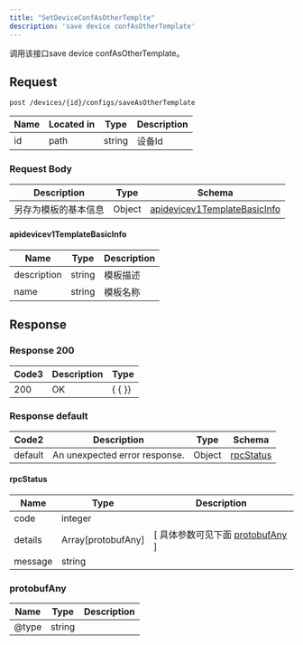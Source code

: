 ```yaml
---
title: "SetDeviceConfAsOtherTemplte"
description: 'save device confAsOtherTemplate'
---
```



调用该接口save device confAsOtherTemplate。



## Request


```
post /devices/{id}/configs/saveAsOtherTemplate
```



| Name | Located in | Type | Description | 
| ---- | ---------- | ----------- | ----------- | 
| id | path | string |  设备Id |  





### Request Body


 
| Description | Type | Schema |
| ----------- | ------ | ------ |
| 另存为模板的基本信息 | Object | [apidevicev1TemplateBasicInfo](#apidevicev1TemplateBasicInfo) |

#### apidevicev1TemplateBasicInfo

| Name | Type | Description | 
| ---- | ---- | ----------- |     
| description | string | 模板描述 |      
| name | string | 模板名称 |   


  
     
   
     
 
 





## Response



### Response  200


| Code3 | Description | Type | 
| ---- | ----------- | ------ | 
| 200 | OK | {   { }} |
 


### Response  default

 
| Code2 | Description | Type | Schema |
| ---- | ----------- | ------ | ------ |
| default | An unexpected error response. | Object | [rpcStatus](#rpcStatus) |

#### rpcStatus

| Name | Type | Description | 
| ---- | ---- | ----------- |     
| code | integer |  |          
| details | Array[protobufAny] |  [ 具体参数可见下面 [protobufAny](#protobufAny) ] |       
| message | string |  |   


  
     
   
       
         
### protobufAny
| Name | Type | Description | 
| ---- | ---- | ----------- |     
| @type | string |  |   


  
     
 
 


          
     
   
     
 
 


 


